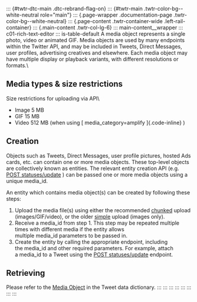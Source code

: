 ::: {#twtr-dtc-main .dtc-rebrand-flag-on}
::: {#twtr-main .twtr-color-bg--white-neutral role="main"}
::: {.page-wrapper .documentation-page .twtr-color-bg--white-neutral}
::: {.page-content .twtr-container-wide .left-rail-container}
::: {.main-content .twtr-col-lg-6}
::: main-content__wrapper
::: c01-rich-text-editor
::: is-table-default
A media object represents a single photo, video or animated GIF. Media
objects are used by many endpoints within the Twitter API, and may be
included in Tweets, Direct Messages, user profiles, advertising
creatives and elsewhere. Each media object may have multiple display or
playback variants, with different resolutions or formats.\

## Media types & size restrictions

Size restrictions for uploading via API\

-   Image 5 MB
-   GIF 15 MB
-   Video 512 MB (when using [ media_category=amplify ]{.code-inline} )

## Creation

Objects such as Tweets, Direct Messages, user profile pictures, hosted
Ads cards, etc. can contain one or more media objects. These top-level
objects are collectively known as entities. The relevant entity creation
API (e.g. [POST
statuses/update](/en/docs/tweets/post-and-engage/api-reference/post-statuses-update.html)
) can be passed one or more media objects using a unique media_id.

An entity which contains media object(s) can be created by following
these steps:

1.  Upload the media file(s) using either the recommended
    [chunked](/content/developer-twitter/en/docs/media/upload-media/uploading-media/chunked-media-upload)
    upload (images/GIF/video), or the older
    [simple](/en/docs/media/upload-media/api-reference/post-media-upload.html)
    upload (images only).
2.  Receive a media_id from step 1. This step may be repeated multiple
    times with different media if the entity allows
    multiple media_id parameters to be passed in.
3.  Create the entity by calling the appropriate endpoint, including
    the media_id and other required parameters. For example, attach
    a media_id to a Tweet using the [POST
    statuses/update](/en/docs/tweets/post-and-engage/api-reference/post-statuses-update.html)
    endpoint.

## Retrieving

Please refer to the [Media
Object](/content/developer-twitter/en/docs/tweets/data-dictionary/overview/entities-object#media)
in the Tweet data dictionary.
:::
:::
:::
:::
:::
:::
:::
:::
